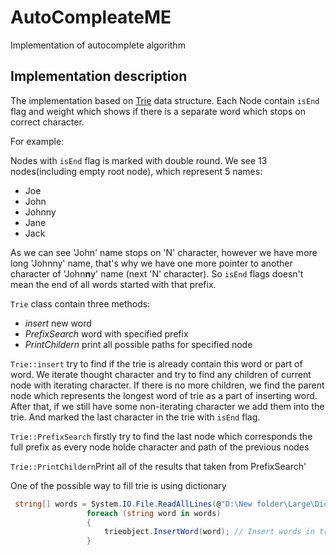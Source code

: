 # AutoCompleateME
Implementation of autocomplete algorithm



## Implementation description
The implementation based on [Trie](https://en.wikipedia.org/wiki/Trie) data structure. 
Each Node contain `isEnd` flag and weight which shows if there is a separate word which stops on correct character.

For example: 

Nodes with `isEnd` flag is marked with double round. We see 13 nodes(including empty root node), which represent 5 names:
 - Joe
 - John
 - Johnny
 - Jane
 - Jack

As we can see 'John' name stops on 'N' character, however we have more long 'Johnny' name, that's why we have one more pointer to another character of 'John**n**y' name (next 'N' character). So `isEnd` flags doesn't mean the end of all words started with that prefix.

`Trie` class contain three methods:
 - *insert* new word
 - *PrefixSearch* word with specified prefix
 - *PrintChildern* print all possible paths for specified node

`Trie::insert` try to find if the trie is already contain this word or part of word. We iterate thought character and try to find any children of current node with iterating character. If there is no more children, we find the parent node which represents the longest word of trie as a part of inserting word. After that, if we still have some non-iterating character we add them into the trie. And marked the last character in the trie with `isEnd` flag.

`Trie::PrefixSearch` firstly try to find the last node which corresponds the full prefix as every node holde character and path of the previous nodes

`Trie::PrintChildern`Print all of the results that taken from PrefixSearch'

One of the possible way to fill trie is using dictionary
```c#
 string[] words = System.IO.File.ReadAllLines(@"D:\New folder\Large\Dictionary (Large).txt"); // Read all words from dictionary
                 foreach (string word in words)
                 {
                     trieobject.InsertWord(word); // Insert words in trie
                 }
```

